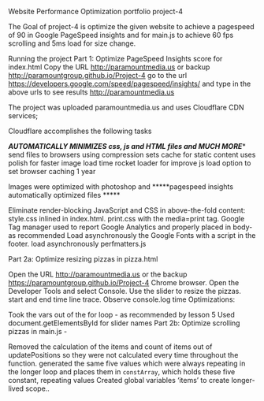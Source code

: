 Website Performance Optimization portfolio project-4

The Goal of project-4 is optimize the given website to achieve a pagespeed of 90 in Google PageSpeed insights and for main.js to achieve 60 fps scrolling and 5ms load for size change.

Running the project
Part 1: Optimize PageSpeed Insights score for index.html
Copy the URL http://paramountmedia.us or backup http://paramountgroup.github.io/Project-4
go to the url https://developers.google.com/speed/pagespeed/insights/ and type in the above urls to see results http://paramountmedia.us

The project was uploaded paramountmedia.us and uses Cloudflare CDN services;

Cloudflare accomplishes the following tasks

*****AUTOMATICALLY MINIMIZES css, js and HTML files and MUCH MORE******
send files to browsers using compression
sets cache for static content
uses polish for faster image load time
rocket loader for improve js load
option to set browser caching 1 year

Images were optimized with photoshop and *****pagespeed insights automatically optimized files  *****

Eliminate render-blocking JavaScript and CSS in above-the-fold content:
style.css inlined in index.html.
print.css with the media=print tag.
Google Tag manager used to report Google Analytics and properly placed in body- as recommended
Load asynchronously the Google Fonts with a script in the footer.
load asynchronously perfmatters.js

Part 2a: Optimize resizing pizzas in pizza.html

Open the URL http://paramountmedia.us or the backup https://paramountgroup.github.io/Project-4 Chrome browser.
Open the Developer Tools and select Console.
Use the slider to resize the pizzas.
start and end time line trace. Observe console.log time
Optimizations:

Took the vars out of the for loop - as recommended by lesson 5
Used document.getElementsById for slider names
Part 2b: Optimize scrolling pizzas in main.js -

Removed the calculation of the items and count of items out of updatePositions so they were not calculated every time throughout the function.
generated the same five values which were always repeating in the longer loop and places them in `constArray`, which holds these five constant, repeating values 
Created global variables ‘items’ to create longer-lived scope..





